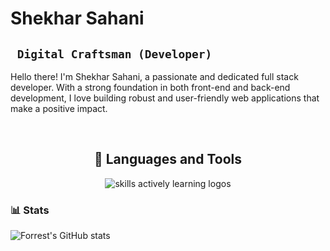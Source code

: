 # Shekhar Sahani

## ` Digital Craftsman (Developer)`

Hello there! I'm Shekhar Sahani, a passionate and dedicated full stack developer. With a strong foundation in both front-end and back-end development, I love building robust and user-friendly web applications that make a positive impact.


<br />

<div align="center">
  <h2> <strong> 🧰 Languages and Tools </strong></h2>
  <img src="https://skillicons.dev/icons?i=nodejs,js,py,react,git,github,tailwind,html,css,django,aws" alt="skills actively learning logos"> <br> 
</div>

### 📊 Stats

![Forrest's GitHub stats](https://github-readme-stats.vercel.app/api?username=shekhar-sahani&show_icons=true&theme=gruvbox)

<!-- ![GitHub Streak](https://streak-stats.demolab.com?user=ForrestKnight&theme=gruvbox&border_radius=4.5) -->

#



<!--
**shekhar-sahani/shekhar-sahani** is a ✨ _special_ ✨ repository because its `README.md` (this file) appears on your GitHub profile.

Here are some ideas to get you started:

- 🔭 I’m currently working on ...
- 🌱 I’m currently learning ...
- 👯 I’m looking to collaborate on ...
- 🤔 I’m looking for help with ...
- 💬 Ask me about ...
- 📫 How to reach me: ...
- 😄 Pronouns: ...
- ⚡ Fun fact: ...
-->
